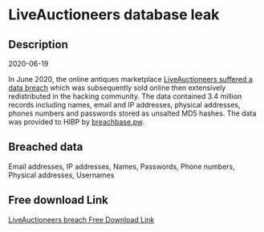# LiveAuctioneers database leak

## Description

2020-06-19

In June 2020, the online antiques marketplace <a href="https://portswigger.net/daily-swig/liveauctioneers-data-breach-millions-of-cracked-passwords-for-sale-say-researchers" target="_blank" rel="noopener">LiveAuctioneers suffered a data breach</a> which was subsequently sold online then extensively redistributed in the hacking community. The data contained 3.4 million records including names, email and IP addresses, physical addresses, phones numbers and passwords stored as unsalted MD5 hashes. The data was provided to HIBP by <a href="https://breachbase.pw/" target="_blank" rel="noopener">breachbase.pw</a>.

## Breached data

Email addresses, IP addresses, Names, Passwords, Phone numbers, Physical addresses, Usernames

## Free download Link

[LiveAuctioneers breach Free Download Link](https://tinyurl.com/2b2k277t)